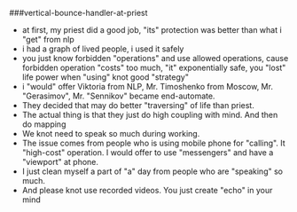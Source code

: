 ###vertical-bounce-handler-at-priest

* at first, my priest did a good job, "its" protection was better than what i "get" from nlp
* i had a graph of lived people, i used it safely
* you just know forbidden "operations" and use allowed operations, cause forbidden operation "costs" too much, "it" exponentially safe, you "lost" life power when "using" knot good "strategy"
* i "would" offer Viktoria from NLP, Mr. Timoshenko from Moscow, Mr. "Gerasimov", Mr. "Sennikov" became end-automate.
* They decided that may do better "traversing" of life than priest.
* The actual thing is that they just do high coupling with mind. And then do mapping
* We knot need to speak so much during working.
* The issue comes from people who is using mobile phone for "calling". It "high-cost" operation. I would offer to use "messengers" and have a "viewport" at phone.
* I just clean myself a part of "a" day from people who are "speaking" so much.
* And please knot use recorded videos. You just create "echo" in your mind
